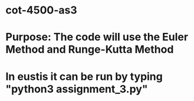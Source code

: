 # cot-4500-as3
# Purpose: The code will use the Euler Method and Runge-Kutta Method
# In eustis it can be run by typing "python3 assignment_3.py"
